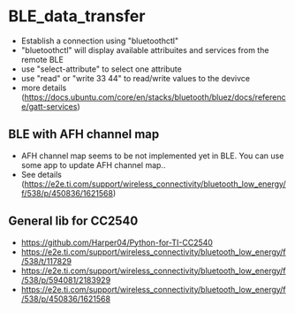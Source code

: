 # BLE_data_transfer

- Establish a connection using "bluetoothctl"
- "bluetoothctl" will display available attribuites and services from the remote BLE
- use "select-attribute" to select one attribute
- use "read" or "write 33 44" to read/write values to the devivce
- more details (https://docs.ubuntu.com/core/en/stacks/bluetooth/bluez/docs/reference/gatt-services)

BLE with AFH channel map
-----
- AFH channel map seems to be not implemented yet in BLE. You can use some app to update AFH channel map.. 
- See details (https://e2e.ti.com/support/wireless_connectivity/bluetooth_low_energy/f/538/p/450836/1621568)

General lib for CC2540
---
- https://github.com/Harper04/Python-for-TI-CC2540
- https://e2e.ti.com/support/wireless_connectivity/bluetooth_low_energy/f/538/t/117829
- https://e2e.ti.com/support/wireless_connectivity/bluetooth_low_energy/f/538/p/594081/2183929
- https://e2e.ti.com/support/wireless_connectivity/bluetooth_low_energy/f/538/p/450836/1621568

